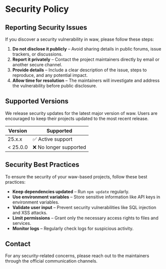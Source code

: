 # Security Policy

## Reporting Security Issues

If you discover a security vulnerability in waw, please follow these steps:

1. **Do not disclose it publicly** – Avoid sharing details in public forums, issue trackers, or discussions.
2. **Report it privately** – Contact the project maintainers directly by email or another secure channel.
3. **Provide details** – Include a clear description of the issue, steps to reproduce, and any potential impact.
4. **Allow time for resolution** – The maintainers will investigate and address the vulnerability before public disclosure.

## Supported Versions

We release security updates for the latest major version of waw. Users are encouraged to keep their projects updated to the most recent release.

| Version  | Supported              |
| -------- | ---------------------- |
| 25.x.x   | ✅ Active support      |
| < 25.0.0 | ❌ No longer supported |

## Security Best Practices

To ensure the security of your waw-based projects, follow these best practices:

-   **Keep dependencies updated** – Run `npm update` regularly.
-   **Use environment variables** – Store sensitive information like API keys in environment variables.
-   **Validate user input** – Prevent security vulnerabilities like SQL injection and XSS attacks.
-   **Limit permissions** – Grant only the necessary access rights to files and services.
-   **Monitor logs** – Regularly check logs for suspicious activity.

## Contact

For any security-related concerns, please reach out to the maintainers through the official communication channels.

